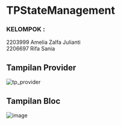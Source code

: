 # TPStateManagement

### KELOMPOK :
2203999 Amelia Zalfa Julianti
</br>
2206697 Rifa Sania

## Tampilan Provider
![tp_provider](https://github.com/rifasania/TPStateManagement/assets/134931500/264cc638-141d-42fc-b1be-5f5c8cce64dd)

## Tampilan Bloc
![image](https://github.com/rifasania/TPStateManagement/assets/114666885/a7f82cea-c8c2-4fb5-8093-d893997d8651)


